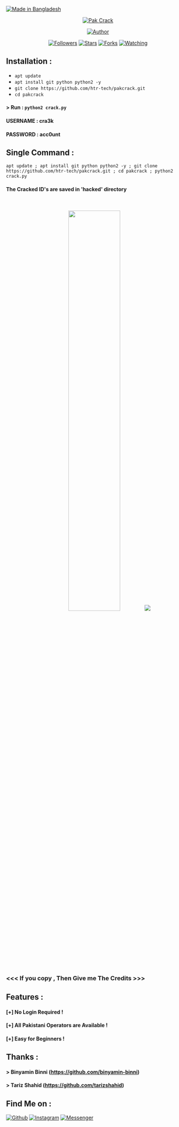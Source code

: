<p align="left">
<a href="#"><img title="Made in Bangladesh" src="https://img.shields.io/badge/MADE%20IN-BANGLADESH-green?colorA=%23ff0000&colorB=%23017e40&style=for-the-badge"></a>
</p>
<p align="center">
<a href="#"><img title="Pak Crack" src="https://raw.githubusercontent.com/htr-tech/release-download/master/images/banner/pakcrak.png"></a>
<p align="center">
<a href="https://github.com/htr-tech"><img title="Author" src="https://img.shields.io/badge/Author-htr--tech-red.svg?style=for-the-badge&logo=github"></a>
</p>
<p align="center">
<a href="https://github.com/htr-tech/followers"><img title="Followers" src="https://img.shields.io/github/followers/htr-tech?color=blue&style=flat-square"></a>
<a href="https://github.com/htr-tech/zphisher/stargazers/"><img title="Stars" src="https://img.shields.io/github/stars/htr-tech/zphisher?color=red&style=flat-square"></a>
<a href="https://github.com/htr-tech/zphisher/network/members"><img title="Forks" src="https://img.shields.io/github/forks/htr-tech/zphisher?color=red&style=flat-square"></a>
<a href="https://github.com/htr-tech/zphisher/watchers"><img title="Watching" src="https://img.shields.io/github/watchers/htr-tech/zphisher?label=Watchers&color=blue&style=flat-square"></a>
</p>

## Installation :

* `apt update`
* `apt install git python python2 -y`
* `git clone https://github.com/htr-tech/pakcrack.git`
* `cd pakcrack`

#### > Run : `python2 crack.py`

#### USERNAME : cra3k
#### PASSWORD : acc0unt

## Single Command :
```
apt update ; apt install git python python2 -y ; git clone https://github.com/htr-tech/pakcrack.git ; cd pakcrack ; python2 crack.py
```
#### The Cracked ID's are saved in 'hacked' directory

<br>
<p align="center">
<img width="53%" src="https://raw.githubusercontent.com/htr-tech/release-download/master/images/pakcrk.png"/>
<img src="https://raw.githubusercontent.com/htr-tech/release-download/master/images/pakcrk2.png"/>
</p>

### <<< If you copy , Then Give me The Credits >>>

## Features :
#### [+] No Login Required !
#### [+] All Pakistani Operators are Available !
#### [+] Easy for Beginners !

## Thanks :
#### > Binyamin Binni (https://github.com/binyamin-binni)
#### > Tariz Shahid (https://github.com/tarizshahid)

## Find Me on :
[![Github](https://img.shields.io/badge/Github-HTR--TECH-green?style=for-the-badge&logo=github)](https://github.com/htr-tech)
[![Instagram](https://img.shields.io/badge/IG-%40tahmid.rayat-red?style=for-the-badge&logo=instagram)](https://www.instagram.com/tahmid.rayat)
[![Messenger](https://img.shields.io/badge/Chat-Messenger-blue?style=for-the-badge&logo=messenger)](https://m.me/tahmid.rayat.official)

